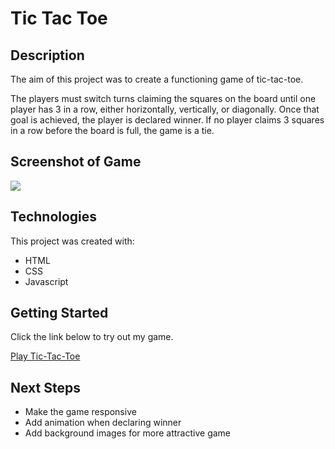 <h1>Tic Tac Toe</h1>
<h2>Description</h2>
<p>The aim of this project was to create a functioning game of tic-tac-toe.</p>
<p>The players must switch turns claiming the squares on the board until one player has 3 in a row, either horizontally, vertically, or diagonally. Once that goal is achieved, the player is declared winner. If no player claims 3 squares in a row before the board is full, the game is a tie.</p>
<h2>Screenshot of Game</h2>
<img src="https://i.imgur.com/HlQCDfH.png">
<h2>Technologies</h2>
<p>This project was created with:</p>
<ul>
<li>HTML</li>
<li>CSS</li>
<li>Javascript</li>
</ul>
<h2>Getting Started</h2>
<p>Click the link below to try out my game.</p>
<a href="https://nicoleww.github.io/tic-tac-toe/">Play Tic-Tac-Toe</a>
<h2>Next Steps</h2>
<ul>
<li>Make the game responsive</li>
<li>Add animation when declaring winner</li>
<li>Add background images for more attractive game</li>
</ul>
